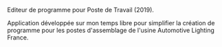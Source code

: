 Editeur de programme pour Poste de Travail (2019).

Application développée sur mon temps libre pour simplifier la création de programme pour les postes d'assemblage de l'usine Automotive Lighting France.

